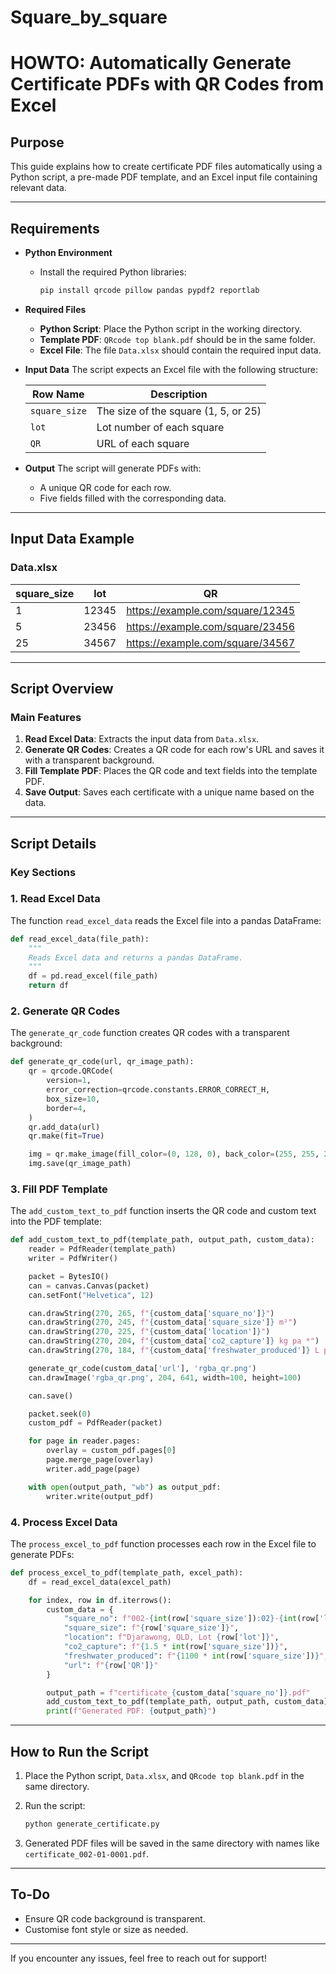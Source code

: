 # Square_by_square
# HOWTO: Automatically Generate Certificate PDFs with QR Codes from Excel

## **Purpose**

This guide explains how to create certificate PDF files automatically using a Python script, a pre-made PDF template, and an Excel input file containing relevant data.

---

## **Requirements**

- **Python Environment**
    - Install the required Python libraries:
        
        ```bash
        pip install qrcode pillow pandas pypdf2 reportlab
        
        ```
        
- **Required Files**
    - **Python Script**: Place the Python script in the working directory.
    - **Template PDF**: `QRcode top blank.pdf` should be in the same folder.
    - **Excel File**: The file `Data.xlsx` should contain the required input data.
- **Input Data**
The script expects an Excel file with the following structure:
    
    
    | Row Name | Description |
    | --- | --- |
    | `square_size` | The size of the square (1, 5, or 25) |
    | `lot` | Lot number of each square |
    | `QR` | URL of each square |
- **Output**
The script will generate PDFs with:
    - A unique QR code for each row.
    - Five fields filled with the corresponding data.

---

## **Input Data Example**

### Data.xlsx

| square_size | lot | QR |
| --- | --- | --- |
| 1 | 12345 | https://example.com/square/12345 |
| 5 | 23456 | https://example.com/square/23456 |
| 25 | 34567 | https://example.com/square/34567 |

---

## **Script Overview**

### Main Features

1. **Read Excel Data**: Extracts the input data from `Data.xlsx`.
2. **Generate QR Codes**: Creates a QR code for each row's URL and saves it with a transparent background.
3. **Fill Template PDF**: Places the QR code and text fields into the template PDF.
4. **Save Output**: Saves each certificate with a unique name based on the data.

---

## **Script Details**

### Key Sections

### 1. **Read Excel Data**

The function `read_excel_data` reads the Excel file into a pandas DataFrame:

```python
def read_excel_data(file_path):
    """
    Reads Excel data and returns a pandas DataFrame.
    """
    df = pd.read_excel(file_path)
    return df

```

### 2. **Generate QR Codes**

The `generate_qr_code` function creates QR codes with a transparent background:

```python
def generate_qr_code(url, qr_image_path):
    qr = qrcode.QRCode(
        version=1,
        error_correction=qrcode.constants.ERROR_CORRECT_H,
        box_size=10,
        border=4,
    )
    qr.add_data(url)
    qr.make(fit=True)

    img = qr.make_image(fill_color=(0, 128, 0), back_color=(255, 255, 255, 0))
    img.save(qr_image_path)

```

### 3. **Fill PDF Template**

The `add_custom_text_to_pdf` function inserts the QR code and custom text into the PDF template:

```python
def add_custom_text_to_pdf(template_path, output_path, custom_data):
    reader = PdfReader(template_path)
    writer = PdfWriter()

    packet = BytesIO()
    can = canvas.Canvas(packet)
    can.setFont("Helvetica", 12)

    can.drawString(270, 265, f"{custom_data['square_no']}")
    can.drawString(270, 245, f"{custom_data['square_size']} m²")
    can.drawString(270, 225, f"{custom_data['location']}")
    can.drawString(270, 204, f"{custom_data['co2_capture']} kg pa *")
    can.drawString(270, 184, f"{custom_data['freshwater_produced']} L per annum")

    generate_qr_code(custom_data['url'], 'rgba_qr.png')
    can.drawImage('rgba_qr.png', 204, 641, width=100, height=100)

    can.save()

    packet.seek(0)
    custom_pdf = PdfReader(packet)

    for page in reader.pages:
        overlay = custom_pdf.pages[0]
        page.merge_page(overlay)
        writer.add_page(page)

    with open(output_path, "wb") as output_pdf:
        writer.write(output_pdf)

```

### 4. **Process Excel Data**

The `process_excel_to_pdf` function processes each row in the Excel file to generate PDFs:

```python
def process_excel_to_pdf(template_path, excel_path):
    df = read_excel_data(excel_path)

    for index, row in df.iterrows():
        custom_data = {
            "square_no": f"002-{int(row['square_size']):02}-{int(row['lot']):04}",
            "square_size": f"{row['square_size']}",
            "location": f"Djarawong, QLD, Lot {row['lot']}",
            "co2_capture": f"{1.5 * int(row['square_size'])}",
            "freshwater_produced": f"{1100 * int(row['square_size'])}",
            "url": f"{row['QR']}"
        }

        output_path = f"certificate_{custom_data['square_no']}.pdf"
        add_custom_text_to_pdf(template_path, output_path, custom_data)
        print(f"Generated PDF: {output_path}")

```

---

## **How to Run the Script**

1. Place the Python script, `Data.xlsx`, and `QRcode top blank.pdf` in the same directory.
2. Run the script:
    
    ```bash
    python generate_certificate.py
    
    ```
    
3. Generated PDF files will be saved in the same directory with names like `certificate_002-01-0001.pdf`.

---

## **To-Do**

- Ensure QR code background is transparent.
- Customise font style or size as needed.

---

If you encounter any issues, feel free to reach out for support!
